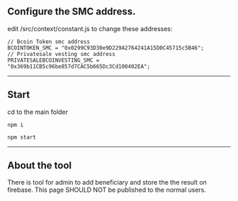 ## Configure the SMC address.

edit /src/context/constant.js to 
change these addresses:

```
// Bcoin Token smc address
BCOINTOKEN_SMC = "0x0299C93D30e9D229A2764241A15D0C45715c5B46";
// Privatesale vesting smc address
PRIVATESALEBCOINVESTING_SMC = "0x369b11CB5c96be857d7CAC5b665Dc3Cd100402EA";
```


---
## Start 

cd to the main folder 

```
npm i

npm start
```
---
## About the tool

There is tool for admin to add beneficiary and store the the result on firebase. This page SHOULD NOT be published to the normal users.